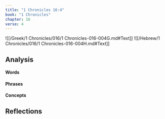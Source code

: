 ```yaml
---
title: "1 Chronicles 16:4"
book: "1 Chronicles"
chapter: 16
verse: 4
---
```

![[/Greek/1 Chronicles/016/1 Chronicles-016-004G.md#Text]]
![[/Hebrew/1 Chronicles/016/1 Chronicles-016-004H.md#Text]]

## Analysis

#### Words

#### Phrases

#### Concepts

## Reflections
